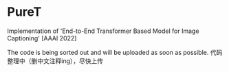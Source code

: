 # PureT
Implementation of 'End-to-End Transformer Based Model for Image Captioning' [AAAI 2022]

The code is being sorted out and will be uploaded as soon as possible.
代码整理中（删中文注释ing），尽快上传
